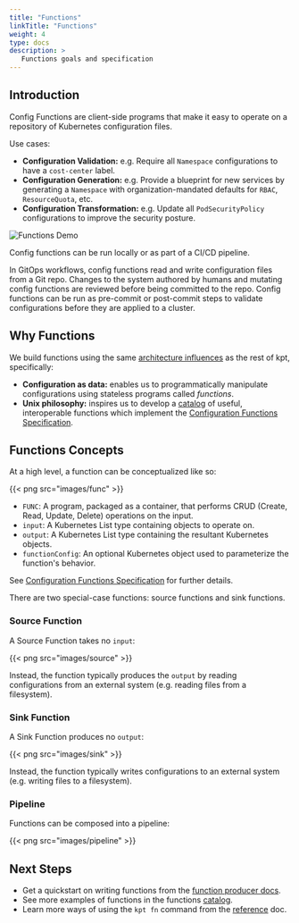 ```yaml
---
title: "Functions"
linkTitle: "Functions"
weight: 4
type: docs
description: >
   Functions goals and specification
---
```


## Introduction

Config Functions are client-side programs that make it easy to operate on a repository of Kubernetes configuration files.

Use cases:

- **Configuration Validation:** e.g. Require all `Namespace` configurations to have a `cost-center` label.
- **Configuration Generation:** e.g. Provide a blueprint for new services by generating a `Namespace` with organization-mandated defaults for `RBAC`, `ResourceQuota`, etc.
- **Configuration Transformation:** e.g. Update all `PodSecurityPolicy` configurations to improve the
  security posture.

![Functions Demo]("https://storage.googleapis.com/kpt-functions/docs/run.gif")

Config functions can be run locally or as part of a CI/CD pipeline.

In GitOps workflows, config functions read and write configuration files from a Git repo. Changes
to the system authored by humans and mutating config functions are reviewed before being committed to the repo. Config functions
can be run as pre-commit or post-commit steps to validate configurations before they are applied to a cluster.

## Why Functions

We build functions using the same [architecture influences] as the rest of kpt, specifically:

- **Configuration as data:** enables us to programmatically manipulate configurations using stateless programs called _functions_.
- **Unix philosophy:** inspires us to develop a [catalog] of useful, interoperable functions which implement the [Configuration Functions Specification][spec].

## Functions Concepts

At a high level, a function can be conceptualized like so:

{{< png src="images/func" >}}

- `FUNC`: A program, packaged as a container, that performs CRUD (Create, Read, Update,
  Delete) operations on the input.
- `input`: A Kubernetes List type containing objects to operate on.
- `output`: A Kubernetes List type containing the resultant Kubernetes objects.
- `functionConfig`: An optional Kubernetes object used to parameterize the function's behavior.

See [Configuration Functions Specification][spec] for further details.

There are two special-case functions: source functions and sink functions.

### Source Function

A Source Function takes no `input`:

{{< png src="images/source" >}}

Instead, the function typically produces the `output` by reading configurations from an external
system (e.g. reading files from a filesystem).

### Sink Function

A Sink Function produces no `output`:

{{< png src="images/sink" >}}

Instead, the function typically writes configurations to an external system (e.g. writing files to a filesystem).

### Pipeline

Functions can be composed into a pipeline:

{{< png src="images/pipeline" >}}

## Next Steps

- Get a quickstart on writing functions from the [function producer docs].
- See more examples of functions in the functions [catalog].
- Learn more ways of using the `kpt fn` command from the [reference] doc.

[architecture influences]: ../architecture/#influences
[spec]: https://github.com/kubernetes-sigs/kustomize/blob/master/cmd/config/docs/api-conventions/functions-spec.md
[catalog]: ../../guides/consumer/function/catalog/
[function producer docs]: ../../guides/producer/functions/
[reference]: ../../reference/fn/run/
